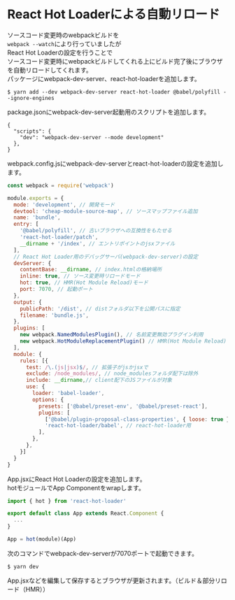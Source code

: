 # React Hot Loaderによる自動リロード
ソースコード変更時のwebpackビルドを  
`webpack --watch`により行っていましたが  
React Hot Loaderの設定を行うことで  
ソースコード変更時にwebpackビルドしてくれる上にビルド完了後にブラウザを自動リロードしてくれます。  
パッケージにwebpack-dev-server、react-hot-loaderを追加します。  

```
$ yarn add --dev webpack-dev-server react-hot-loader @babel/polyfill --ignore-engines
```

package.jsonにwebpack-dev-server起動用のスクリプトを追加します。

```
{
  "scripts": {
    "dev": "webpack-dev-server --mode development"
  },
}
```

webpack.config.jsにwebpack-dev-serverとreact-hot-loaderの設定を追加します。  

```webpack.config.js
const webpack = require('webpack')

module.exports = {
  mode: 'development', // 開発モード
  devtool: 'cheap-module-source-map', // ソースマップファイル追加 
  name: 'bundle',
  entry: [
    '@babel/polyfill', // 古いブラウザへの互換性をもたせる
    'react-hot-loader/patch',
    __dirname + '/index', // エントリポイントのjsxファイル
  ],
  // React Hot Loader用のデバッグサーバ(webpack-dev-server)の設定
  devServer: {
    contentBase: __dirname, // index.htmlの格納場所
    inline: true, // ソース変更時リロードモード
    hot: true, // HMR(Hot Module Reload)モード
    port: 7070, // 起動ポート
  },
  output: {
    publicPath: '/dist', // distフォルダ以下を公開パスに指定
    filename: 'bundle.js',
  },
  plugins: [
    new webpack.NamedModulesPlugin(), // 名前変更無効プラグイン利用
    new webpack.HotModuleReplacementPlugin() // HMR(Hot Module Reload)プラグイン利用 
  ],
  module: {
    rules: [{
      test: /\.(js|jsx)$/, // 拡張子がjsかjsxで
      exclude: /node_modules/, // node_modulesフォルダ配下は除外
      include: __dirname,// client配下のJSファイルが対象
      use: {
        loader: 'babel-loader',
        options: {
          presets: ['@babel/preset-env', '@babel/preset-react'],
          plugins: [
            ['@babel/plugin-proposal-class-properties', { loose: true }], // クラスのdefaultProps、アローファンクション用
            'react-hot-loader/babel', // react-hot-loader用
          ],
        },
      },
    }]
  }
}
```

App.jsxにReact Hot Loaderの設定を追加します。  
hotモジュールでApp Componentをwrapします。  

```App.jsx
import { hot } from 'react-hot-loader'

export default class App extends React.Component {
  ...
} 

App = hot(module)(App)

```

次のコマンドでwebpack-dev-serverが7070ポートで起動できます。

```
$ yarn dev
```

App.jsxなどを編集して保存するとブラウザが更新されます。（ビルド＆部分リロード（HMR））
